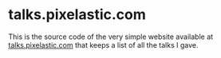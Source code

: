 # talks.pixelastic.com

This is the source code of the very simple website available at
[talks.pixelastic.com]() that keeps a list of all the talks I gave.
